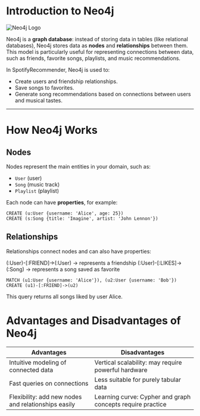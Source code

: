 # Introduction to Neo4j

![Neo4j Logo](https://upload.wikimedia.org/wikipedia/commons/2/2e/Neo4j_Logo.png)

Neo4j is a **graph database**: instead of storing data in tables (like relational databases), Neo4j stores data as **nodes** and **relationships** between them. This model is particularly useful for representing connections between data, such as friends, favorite songs, playlists, and music recommendations.  

In SpotifyRecommender, Neo4j is used to:
- Create users and friendship relationships.
- Save songs to favorites.
- Generate song recommendations based on connections between users and musical tastes.

---

# How Neo4j Works

## Nodes
Nodes represent the main entities in your domain, such as:
- `User` (user)
- `Song` (music track)
- `Playlist` (playlist)

Each node can have **properties**, for example:

```cypher
CREATE (u:User {username: 'Alice', age: 25})
CREATE (s:Song {title: 'Imagine', artist: 'John Lennon'})
```

## Relationships

Relationships connect nodes and can also have properties:

(:User)-[:FRIEND]->(:User) → represents a friendship
(:User)-[:LIKES]->(:Song) → represents a song saved as favorite
```
MATCH (u1:User {username: 'Alice'}), (u2:User {username: 'Bob'})
CREATE (u1)-[:FRIEND]->(u2)
```
This query returns all songs liked by user Alice.

# Advantages and Disadvantages of Neo4j

| Advantages                                      | Disadvantages                                             |
|-------------------------------------------------|----------------------------------------------------------|
| Intuitive modeling of connected data           | Vertical scalability: may require powerful hardware      |
| Fast queries on connections                     | Less suitable for purely tabular data                    |
| Flexibility: add new nodes and relationships easily | Learning curve: Cypher and graph concepts require practice |

